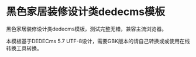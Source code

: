 # 黑色家居装修设计类dedecms模板
黑色家居装修设计类dedecms模板，测试完整无错，兼容主流浏览器。

本模板基于DEDECms 5.7 UTF-8设计，需要GBK版本的请自己转换或或使用在线转换工具转换。
